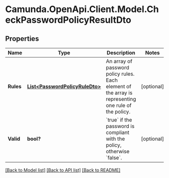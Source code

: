 # Camunda.OpenApi.Client.Model.CheckPasswordPolicyResultDto

## Properties

Name | Type | Description | Notes
------------ | ------------- | ------------- | -------------
**Rules** | [**List&lt;PasswordPolicyRuleDto&gt;**](PasswordPolicyRuleDto.md) | An array of password policy rules. Each element of the array is representing one rule of the policy. | [optional] 
**Valid** | **bool?** | &#x60;true&#x60; if the password is compliant with the policy, otherwise &#x60;false&#x60;. | [optional] 

[[Back to Model list]](../README.md#documentation-for-models) [[Back to API list]](../README.md#documentation-for-api-endpoints) [[Back to README]](../README.md)

